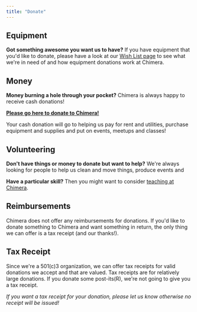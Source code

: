 ```yaml
---
title: "Donate"
---
```



## Equipment

**Got something awesome you want us to have?** If you have equipment that you'd like to donate, please have a look at our [Wish List page](/wish-list/) to see what we're in need of and how equipment donations work at Chimera.


## Money

**Money burning a hole through your pocket?** Chimera is always happy to receive cash donations!

**[Please go here to donate to Chimera!](https://chimera.nationbuilder.com/donate)**

Your cash donation will go to helping us pay for rent and utilities, purchase equipment and supplies and put on events, meetups and classes!


## Volunteering

**Don't have things or money to donate but want to help?** We're always looking for people to help us clean and move things, produce events and 

**Have a particular skill?** Then you might want to consider [teaching at Chimera](/about/teaching/).


## Reimbursements

Chimera does not offer any reimbursements for donations. If you'd like to donate something to Chimera and want something in return, the only thing we can offer is a tax receipt (and our thanks!).


## Tax Receipt

Since we're a 501\(c\)3 organization, we can offer tax receipts for valid donations we accept and that are valued. Tax receipts are for relatively large donations. If you donate some post-its(R), we're not going to give you a tax receipt.

*If you want a tax receipt for your donation, please let us know otherwise no receipt will be issued!*

